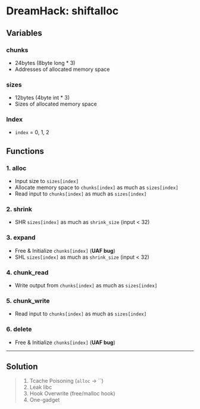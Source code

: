 # DreamHack: shiftalloc
## Variables
### chunks
- 24bytes (8byte long * 3)
- Addresses of allocated memory space
### sizes
- 12bytes (4byte int * 3)
- Sizes of allocated memory space
### Index
- `index` = 0, 1, 2

## Functions
### 1. alloc
- Input size to `sizes[index]`
- Allocate memory space to `chunks[index]` as much as `sizes[index]`
- Read input to `chunks[index]` as much as `sizes[index]`

### 2. shrink
- SHR `sizes[index]` as much as `shrink_size` (input < 32)

### 3. expand
- Free & Initialize `chunks[index]` (**UAF bug**)
- SHL `sizes[index]` as much as `shrink_size` (input < 32)

### 4. chunk_read
- Write output from `chunks[index]` as much as `sizes[index]`

### 5. chunk_write
- Read input to `chunks[index]` as much as `sizes[index]`

### 6. delete
- Free & Initialize `chunks[index]` (**UAF bug**)

* * *

## Solution
> 1. Tcache Poisoning (`alloc` -> ``)
> 2. Leak libc
> 3. Hook Overwrite (free/malloc hook)
> 4. One-gadget